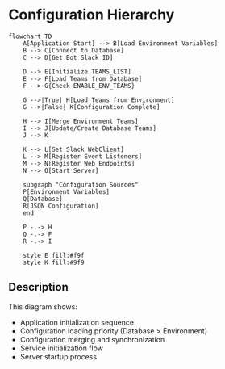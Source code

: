 # Configuration Hierarchy

```mermaid
flowchart TD
    A[Application Start] --> B[Load Environment Variables]
    B --> C[Connect to Database]
    C --> D[Get Bot Slack ID]

    D --> E[Initialize TEAMS_LIST]
    E --> F[Load Teams from Database]
    F --> G{Check ENABLE_ENV_TEAMS}

    G -->|True| H[Load Teams from Environment]
    G -->|False| K[Configuration Complete]

    H --> I[Merge Environment Teams]
    I --> J[Update/Create Database Teams]
    J --> K

    K --> L[Set Slack WebClient]
    L --> M[Register Event Listeners]
    M --> N[Register Web Endpoints]
    N --> O[Start Server]

    subgraph "Configuration Sources"
    P[Environment Variables]
    Q[Database]
    R[JSON Configuration]
    end

    P -.-> H
    Q -.-> F
    R -.-> I

    style E fill:#f9f
    style K fill:#9f9
```

## Description

This diagram shows:

- Application initialization sequence
- Configuration loading priority (Database > Environment)
- Configuration merging and synchronization
- Service initialization flow
- Server startup process
